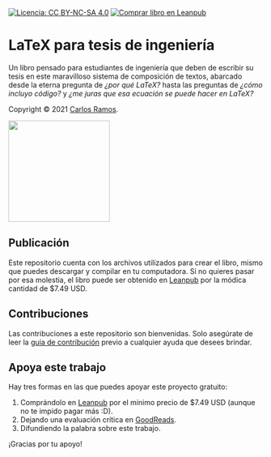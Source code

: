 [![Licencia: CC BY-NC-SA 4.0](https://img.shields.io/badge/License-CC%20BY--NC--SA%204.0-blue.svg)](https://creativecommons.org/licenses/by-nc-sa/4.0/deed.es)
[![Comprar libro en Leanpub](https://img.shields.io/badge/Buy-Leanpub-yellow.svg)](https://leanpub.com/tesis-en-latex)

# LaTeX para tesis de ingeniería

Un libro pensado para estudiantes de ingeniería que deben de escribir su tesis en este maravilloso sistema de composición de textos, abarcado desde la eterna pregunta de _¿por qué LaTeX?_ hasta las preguntas de _¿cómo incluyo código?_ y _¿me juras que esa ecuación se puede hacer en LaTeX?_

Copyright © 2021 [Carlos Ramos](http://ramoscarlos.com).

<a href="https://leanpub.com/tesis-en-latex" target="_blank"><img src="https://i.gr-assets.com/images/S/compressed.photo.goodreads.com/books/1625813865l/58520069._SX318_.jpg" height="200px"></a>



## Publicación


Este repositorio cuenta con los archivos utilizados para crear el libro, mismo que puedes descargar y compilar en tu computadora. Si no quieres pasar por esa molestia, el libro puede ser obtenido en [Leanpub](https://leanpub.com/tesis-en-latex) por la módica cantidad de $7.49 USD.



## Contribuciones


Las contribuciones a este repositorio son bienvenidas. Solo asegúrate de leer la [guía de contribución](CONTRIBUTING.md) previo a cualquier ayuda que desees brindar.



## Apoya este trabajo


Hay tres formas en las que puedes apoyar este proyecto gratuito:

1. Comprándolo en [Leanpub](https://leanpub.com/tesis-en-latex) por el mínimo precio de $7.49 USD (aunque no te impido pagar más :D).
2. Dejando una evaluación crítica en [GoodReads](https://www.goodreads.com/book/show/58520069-latex-para-tesis-de-ingenier-a).
3. Difundiendo la palabra sobre este trabajo.

¡Gracias por tu apoyo!